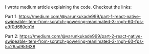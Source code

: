 
I wrote medium article explaining the code. Checkout the links:

Part 1: https://medium.com/@varunkukade999/part-1-react-native-swipeable-item-from-scratch-powering-reanimated-3-rngh-60-fps-a9f0d660cb1d

Part 2: https://medium.com/@varunkukade999/part-2-react-native-swipeable-item-from-scratch-powering-reanimated-3-rngh-60-fps-5c29ad951638

